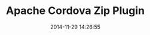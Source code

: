 ---
layout: post
title:  "Apache Cordova Zip Plugin"
date:   2014-11-29 14:26:55
tags: [Mobile, PhoneGap]
full_name: Adobe-Marketing-Cloud/cordova-zip-plugin
---